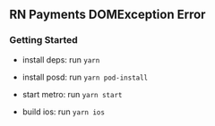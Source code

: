 ## RN Payments DOMException Error

### Getting Started

* install deps: run ``yarn``

* install posd: run ``yarn pod-install``

* start metro: run ``yarn start``

* build ios: run ``yarn ios``

